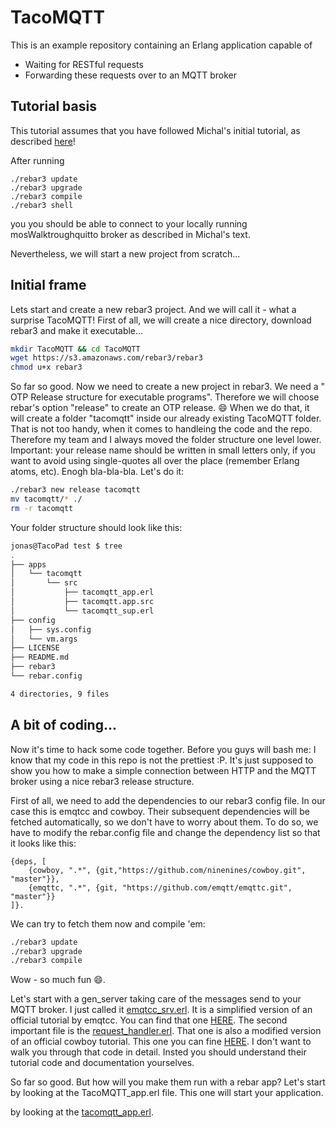 TacoMQTT
=====

This is an example repository containing an Erlang application capable of
* Waiting for RESTful requests
* Forwarding these requests over to an MQTT broker

## Tutorial basis
This tutorial assumes that you have followed Michal's initial tutorial, as described [here](https://gist.github.com/michalpalka/128d055223c043226969968ba6889b6b)!

After running
```shell
./rebar3 update
./rebar3 upgrade
./rebar3 compile
./rebar3 shell
```
you you should be able to connect to your locally running mosWalktroughquitto broker as described in Michal's text.

Nevertheless, we will start a new project from scratch...

## Initial frame
Lets start and create a new rebar3 project. And we will call it - what a surprise TacoMQTT!
First of all, we will create a nice directory, download rebar3 and make it executable...
```zsh
mkdir TacoMQTT && cd TacoMQTT
wget https://s3.amazonaws.com/rebar3/rebar3
chmod u+x rebar3
```
So far so good.
Now we need to create a new project in rebar3. We need a " OTP Release structure for executable programs".
Therefore we will choose rebar's option "release" to create an OTP release. :smile:
When we do that, it will create a folder "tacomqtt" inside our already existing TacoMQTT folder. That is not too handy, when it comes to handleing the code and the repo. Therefore my team and I always moved the folder structure one level lower.
Important: your release name should be written in small letters only, if you want to avoid using single-quotes all over the place (remember Erlang atoms, etc).
Enogh bla-bla-bla. Let's do it:
```zsh
./rebar3 new release tacomqtt
mv tacomqtt/* ./
rm -r tacomqtt
```
Your folder structure should look like this:
```zsh
jonas@TacoPad test $ tree
.
├── apps
│   └── tacomqtt
│       └── src
│           ├── tacomqtt_app.erl
│           ├── tacomqtt.app.src
│           └── tacomqtt_sup.erl
├── config
│   ├── sys.config
│   └── vm.args
├── LICENSE
├── README.md
├── rebar3
└── rebar.config

4 directories, 9 files
```

## A bit of coding...
Now it's time to hack some code together. Before you guys will bash me: I know that my code in this repo is not the prettiest :P. It's just supposed to show you how to make a simple connection between HTTP and the MQTT broker using a nice rebar3 release structure.

First of all, we need to add the dependencies to our rebar3 config file. In our case this is emqtcc and cowboy. Their subsequent dependencies will be fetched automatically, so we don't have to worry about them. To do so, we have to modify the rebar.config file and change the dependency list so that it looks like this:
```rebar.config
{deps, [
	{cowboy, ".*", {git,"https://github.com/ninenines/cowboy.git", "master"}},
	{emqttc, ".*", {git, "https://github.com/emqtt/emqttc.git", "master"}}
]}.
```

We can try to fetch them now and compile 'em:
```zsh
./rebar3 update
./rebar3 upgrade
./rebar3 compile
```
Wow - so much fun :smile:.

Let's start with a gen_server taking care of the messages send to your MQTT broker. I just called it [emqtcc_srv.erl](https://github.com/TacoVox/TacoMQTT/blob/master/src/emqtcc_srv.erl). It is a simplified version of an official tutorial by emqtcc. You can find that one [HERE](https://github.com/emqtt/emqttc/tree/master/examples/gen_server).
The second important file is the [request_handler.erl](https://github.com/TacoVox/TacoMQTT/blob/master/src/request_handler.erl). That one is also a modified version of an official cowboy tutorial. This one you can fine [HERE](https://github.com/ninenines/cowboy/tree/master/examples/echo_get).
I don't want to walk you through that code in detail. Insted you should understand their tutorial code and documentation yourselves.

So far so good. But how will you make them run with a rebar app?
Let's start by looking at the TacoMQTT_app.erl file. This one will start your application.

by looking at the [tacomqtt_app.erl](https://github.com/TacoVox/TacoMQTT/blob/master/src/tacomqtt_app.erl).
